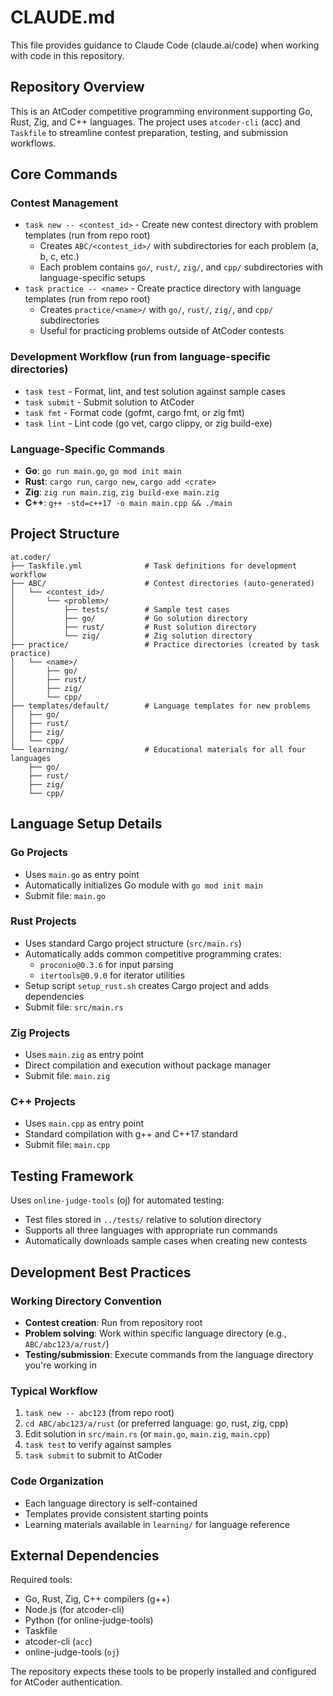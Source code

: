 # CLAUDE.md

This file provides guidance to Claude Code (claude.ai/code) when working with code in this repository.

## Repository Overview

This is an AtCoder competitive programming environment supporting Go, Rust, Zig, and C++ languages. The project uses `atcoder-cli` (acc) and `Taskfile` to streamline contest preparation, testing, and submission workflows.

## Core Commands

### Contest Management
- `task new -- <contest_id>` - Create new contest directory with problem templates (run from repo root)
  - Creates `ABC/<contest_id>/` with subdirectories for each problem (a, b, c, etc.)
  - Each problem contains `go/`, `rust/`, `zig/`, and `cpp/` subdirectories with language-specific setups
- `task practice -- <name>` - Create practice directory with language templates (run from repo root)
  - Creates `practice/<name>/` with `go/`, `rust/`, `zig/`, and `cpp/` subdirectories
  - Useful for practicing problems outside of AtCoder contests

### Development Workflow (run from language-specific directories)
- `task test` - Format, lint, and test solution against sample cases
- `task submit` - Submit solution to AtCoder
- `task fmt` - Format code (gofmt, cargo fmt, or zig fmt)
- `task lint` - Lint code (go vet, cargo clippy, or zig build-exe)

### Language-Specific Commands
- **Go**: `go run main.go`, `go mod init main`
- **Rust**: `cargo run`, `cargo new`, `cargo add <crate>`
- **Zig**: `zig run main.zig`, `zig build-exe main.zig`
- **C++**: `g++ -std=c++17 -o main main.cpp && ./main`

## Project Structure

```
at.coder/
├── Taskfile.yml              # Task definitions for development workflow
├── ABC/                      # Contest directories (auto-generated)
│   └── <contest_id>/
│       └── <problem>/
│           ├── tests/        # Sample test cases
│           ├── go/           # Go solution directory
│           ├── rust/         # Rust solution directory
│           └── zig/          # Zig solution directory
├── practice/                 # Practice directories (created by task practice)
│   └── <name>/
│       ├── go/
│       ├── rust/
│       ├── zig/
│       └── cpp/
├── templates/default/        # Language templates for new problems
│   ├── go/
│   ├── rust/
│   ├── zig/
│   └── cpp/
└── learning/                 # Educational materials for all four languages
    ├── go/
    ├── rust/
    ├── zig/
    └── cpp/
```

## Language Setup Details

### Go Projects
- Uses `main.go` as entry point
- Automatically initializes Go module with `go mod init main`
- Submit file: `main.go`

### Rust Projects
- Uses standard Cargo project structure (`src/main.rs`)
- Automatically adds common competitive programming crates:
  - `proconio@0.3.6` for input parsing
  - `itertools@0.9.0` for iterator utilities
- Setup script `setup_rust.sh` creates Cargo project and adds dependencies
- Submit file: `src/main.rs`

### Zig Projects
- Uses `main.zig` as entry point
- Direct compilation and execution without package manager
- Submit file: `main.zig`

### C++ Projects
- Uses `main.cpp` as entry point
- Standard compilation with g++ and C++17 standard
- Submit file: `main.cpp`

## Testing Framework

Uses `online-judge-tools` (oj) for automated testing:
- Test files stored in `../tests/` relative to solution directory
- Supports all three languages with appropriate run commands
- Automatically downloads sample cases when creating new contests

## Development Best Practices

### Working Directory Convention
- **Contest creation**: Run from repository root
- **Problem solving**: Work within specific language directory (e.g., `ABC/abc123/a/rust/`)
- **Testing/submission**: Execute commands from the language directory you're working in

### Typical Workflow
1. `task new -- abc123` (from repo root)
2. `cd ABC/abc123/a/rust` (or preferred language: go, rust, zig, cpp)
3. Edit solution in `src/main.rs` (or `main.go`, `main.zig`, `main.cpp`)
4. `task test` to verify against samples
5. `task submit` to submit to AtCoder

### Code Organization
- Each language directory is self-contained
- Templates provide consistent starting points
- Learning materials available in `learning/` for language reference

## External Dependencies

Required tools:
- Go, Rust, Zig, C++ compilers (g++)
- Node.js (for atcoder-cli)
- Python (for online-judge-tools)
- Taskfile
- atcoder-cli (`acc`)
- online-judge-tools (`oj`)

The repository expects these tools to be properly installed and configured for AtCoder authentication.